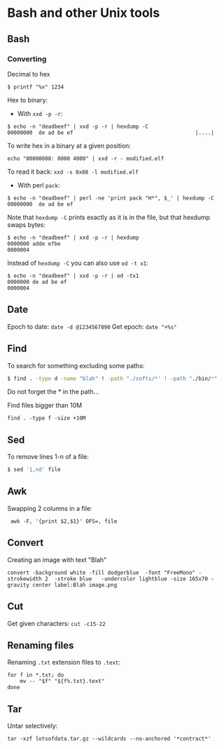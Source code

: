 # Bash and other Unix tools

## Bash

### Converting

Decimal to hex
```
$ printf "%x" 1234
```

Hex to binary:

- With `xxd -p -r`:
```
$ echo -n "deadbeef" | xxd -p -r | hexdump -C
00000000  de ad be ef                                       |....|
```

To write hex in a binary at a given position:

```
echo "00000088: 0000 4000" | xxd -r - modified.elf
```

To read it back: `xxd -s 0x88 -l modified.elf`


- With perl `pack`:
```
$ echo -n "deadbeef" | perl -ne 'print pack "H*", $_' | hexdump -C
00000000  de ad be ef   
```

Note that `hexdump -C` prints exactly as it is in the file, but that hexdump swaps bytes:
```
$ echo -n "deadbeef" | xxd -p -r | hexdump
0000000 adde efbe                              
0000004
```

Instead of `hexdump -C` you can also use `od -t x1`:
```
$ echo -n "deadbeef" | xxd -p -r | od -tx1
0000000 de ad be ef
0000004
```

## Date

Epoch to date: `date -d @1234567890`
Get epoch: `date "+%s"`


## Find

To search for something excluding some paths:

```bash
$ find . -type d -name "blah" ! -path "./softs/*' ! -path "./bin/*"
```

Do not forget the * in the path...


Find files bigger than 10M

```
find . -type f -size +10M
```


## Sed

To remove lines 1-n of a file:
```bash
$ sed '1,nd' file
```

## Awk

Swapping 2 columns in a file:

```
 awk -F, '{print $2,$1}' OFS=, file
```


## Convert

Creating an image with text "Blah"

```
convert -background white -fill dodgerblue  -font "FreeMono" -strokewidth 2  -stroke blue   -undercolor lightblue -size 165x70 -gravity center label:Blah image.png
```

## Cut

Get given characters: `cut -c15-22`

## Renaming files


Renaming `.txt` extension files to `.text`:

```
for f in *.txt; do 
    mv -- "$f" "${f%.txt}.text"
done
```
## Tar

Untar selectively:

```
tar -xzf lotsofdata.tar.gz --wildcards --no-anchored '*contract*'
```